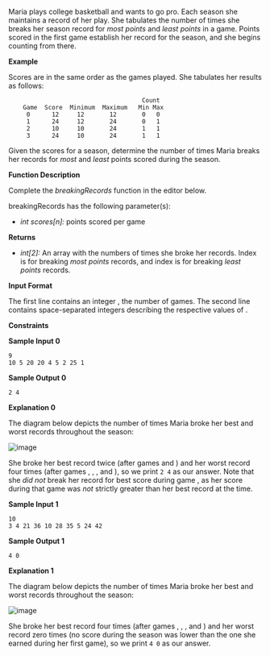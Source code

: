 Maria plays college basketball and wants to go pro. Each season she maintains a record of her play. She tabulates the number of times she breaks her season record for *most points* and *least points* in a game. Points scored in the first game establish her record for the season, and she begins counting from there.

**Example**

Scores are in the same order as the games played. She tabulates her results as follows:

```
                                     Count
    Game  Score  Minimum  Maximum   Min Max
     0      12     12       12       0   0
     1      24     12       24       0   1
     2      10     10       24       1   1
     3      24     10       24       1   1
```

Given the scores for a season, determine the number of times Maria breaks her records for *most* and *least* points scored during the season.

**Function Description**

Complete the *breakingRecords* function in the editor below.

breakingRecords has the following parameter(s):

* *int scores[n]:* points scored per game

**Returns**

* *int[2]:* An array with the numbers of times she broke her records. Index  is for breaking *most points* records, and index  is for breaking *least points* records.

**Input Format**

The first line contains an integer , the number of games.
The second line contains  space-separated integers describing the respective values of .

**Constraints**

**Sample Input 0**

```
9
10 5 20 20 4 5 2 25 1
```

**Sample Output 0**

```
2 4
```

**Explanation 0**

The diagram below depicts the number of times Maria broke her best and worst records throughout the season:

![image](https://s3.amazonaws.com/hr-assets/0/1487360234-6bca5c518d-breakingbest3.png)

She broke her best record twice (after games  and ) and her worst record four times (after games , , , and ), so we print `2 4` as our answer. Note that she *did not* break her record for best score during game , as her score during that game was *not* strictly greater than her best record at the time.

**Sample Input 1**

```
10
3 4 21 36 10 28 35 5 24 42
```

**Sample Output 1**

```
4 0
```

**Explanation 1**

The diagram below depicts the number of times Maria broke her best and worst records throughout the season:

![image](https://s3.amazonaws.com/hr-assets/0/1487360375-aee4388234-breakingbest5.png)

She broke her best record four times (after games , , , and ) and her worst record zero times (no score during the season was lower than the one she earned during her first game), so we print `4 0` as our answer.

